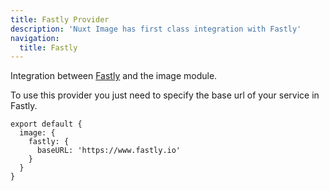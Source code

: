 ```yaml
---
title: Fastly Provider
description: 'Nuxt Image has first class integration with Fastly'
navigation:
  title: Fastly
---
```


Integration between [Fastly](https://docs.fastly.com/en/guides/image-optimization-api) and the image module.

To use this provider you just need to specify the base url of your service in Fastly.

```js{}[nuxt.config.js]
export default {
  image: {
    fastly: {
      baseURL: 'https://www.fastly.io'
    }
  }
}
```
